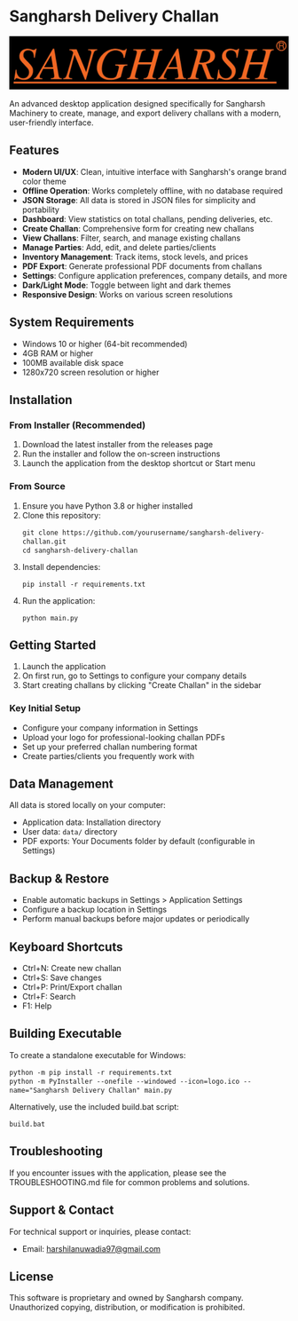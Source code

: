 # Sangharsh Delivery Challan

![Sangharsh Logo](https://github.com/Harshil-Anuwadia/Sangharsh-Inventory-Management-Software/blob/main/logo.png?raw=true)

An advanced desktop application designed specifically for Sangharsh Machinery to create, manage, and export delivery challans with a modern, user-friendly interface.

## Features

- **Modern UI/UX**: Clean, intuitive interface with Sangharsh's orange brand color theme
- **Offline Operation**: Works completely offline, with no database required
- **JSON Storage**: All data is stored in JSON files for simplicity and portability
- **Dashboard**: View statistics on total challans, pending deliveries, etc.
- **Create Challan**: Comprehensive form for creating new challans
- **View Challans**: Filter, search, and manage existing challans
- **Manage Parties**: Add, edit, and delete parties/clients
- **Inventory Management**: Track items, stock levels, and prices
- **PDF Export**: Generate professional PDF documents from challans
- **Settings**: Configure application preferences, company details, and more
- **Dark/Light Mode**: Toggle between light and dark themes
- **Responsive Design**: Works on various screen resolutions

## System Requirements

- Windows 10 or higher (64-bit recommended)
- 4GB RAM or higher
- 100MB available disk space
- 1280x720 screen resolution or higher

## Installation

### From Installer (Recommended)

1. Download the latest installer from the releases page
2. Run the installer and follow the on-screen instructions
3. Launch the application from the desktop shortcut or Start menu

### From Source

1. Ensure you have Python 3.8 or higher installed
2. Clone this repository:
   ```
   git clone https://github.com/yourusername/sangharsh-delivery-challan.git
   cd sangharsh-delivery-challan
   ```
3. Install dependencies:
   ```
   pip install -r requirements.txt
   ```
4. Run the application:
   ```
   python main.py
   ```

## Getting Started

1. Launch the application
2. On first run, go to Settings to configure your company details
3. Start creating challans by clicking "Create Challan" in the sidebar

### Key Initial Setup

- Configure your company information in Settings
- Upload your logo for professional-looking challan PDFs
- Set up your preferred challan numbering format
- Create parties/clients you frequently work with

## Data Management

All data is stored locally on your computer:

- Application data: Installation directory
- User data: `data/` directory
- PDF exports: Your Documents folder by default (configurable in Settings)

## Backup & Restore

- Enable automatic backups in Settings > Application Settings
- Configure a backup location in Settings
- Perform manual backups before major updates or periodically

## Keyboard Shortcuts

- Ctrl+N: Create new challan
- Ctrl+S: Save changes
- Ctrl+P: Print/Export challan
- Ctrl+F: Search
- F1: Help

## Building Executable

To create a standalone executable for Windows:

```
python -m pip install -r requirements.txt
python -m PyInstaller --onefile --windowed --icon=logo.ico --name="Sangharsh Delivery Challan" main.py
```

Alternatively, use the included build.bat script:

```
build.bat
```

## Troubleshooting

If you encounter issues with the application, please see the TROUBLESHOOTING.md file for common problems and solutions.

## Support & Contact

For technical support or inquiries, please contact:

- Email: harshilanuwadia97@gmail.com

## License

This software is proprietary and owned by Sangharsh company. Unauthorized copying, distribution, or modification is prohibited. 
